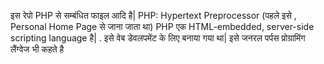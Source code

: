 इस रेपो PHP से सम्बंधित फाइल आदि है|
PHP: Hypertext Preprocessor (पहले इसे , Personal Home Page से जाना जाता था) PHP एक HTML-embedded, server-side scripting language है| . इसे वेब डेवलपमेंट के लिए बनाया गया था| इसे जनरल पर्पस प्रोग्रामिंग लैंग्वेज भी कहते है 
